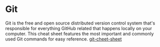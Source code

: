 # Git 
Git is the free and open source distributed version control system that's responsible for everything GitHub related that happens locally on your computer. This cheat sheet features the most important and commonly used Git commands for easy reference.
[git-cheet-sheet](https://education.github.com/git-cheat-sheet-education.pdf)